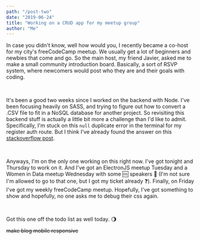 ```yaml
---
path: "/post-two"
date: "2019-06-24"
title: "Working on a CRUD app for my meetup group"
author: "Me"
---
```


In case you didn't know, well how would you, I recently became a co-host for my city's freeCodeCamp meetup.
We usually get a lot of beginners and newbies that come and go. So the main host, my friend Javier, asked me
to make a small community introduction board. Basically, a sort of RSVP system, where newcomers would post
who they are and their goals with coding.

<br/>

It's been a good two weeks since I worked on the backend with Node. I've been focusing heavily on SASS, and trying to figure out how to convert a .CSV file to fit in a NoSQL database for another project. So revisiting this backend stuff is actually a little bit more a challenge than I'd like to admit. Specifically, I'm stuck on this `null` duplicate error in the terminal for my register auth route. But I think I've already found the answer on this [stackoverflow post](https://stackoverflow.com/questions/24430220/e11000-duplicate-key-error-index-in-mongodb-mongoose).

<br/>

Anyways, I'm on the only one working on this right now. I've got tonight and Thursday to work on it. And I've got an ElectronJS meetup Tuesday and a Women in Data meetup Wednesday with some :cool: speakers :woman: (I'm not sure I'm allowed to go to that one, but I got my ticket already :question:). Finally, on Friday I've got my weekly freeCodeCamp meetup. Hopefully, I've got something to show and hopefully, no one asks me to debug their css again.

<br/>

Got this one off the todo list as well today. :waning_gibbous_moon:

~~make blog mobile responsive~~